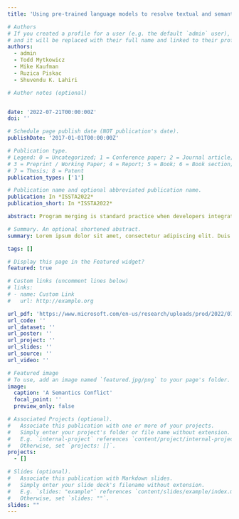 ```yaml
---
title: 'Using pre-trained language models to resolve textual and semantic merge conflicts (experience paper)'

# Authors
# If you created a profile for a user (e.g. the default `admin` user), write the username (folder name) here
# and it will be replaced with their full name and linked to their profile.
authors:
  - admin
  - Todd Mytkowicz
  - Mike Kaufman
  - Ruzica Piskac
  - Shuvendu K. Lahiri

# Author notes (optional)


date: '2022-07-21T00:00:00Z'
doi: ''

# Schedule page publish date (NOT publication's date).
publishDate: '2017-01-01T00:00:00Z'

# Publication type.
# Legend: 0 = Uncategorized; 1 = Conference paper; 2 = Journal article;
# 3 = Preprint / Working Paper; 4 = Report; 5 = Book; 6 = Book section;
# 7 = Thesis; 8 = Patent
publication_types: ['1']

# Publication name and optional abbreviated publication name.
publication: In *ISSTA2022*
publication_short: In *ISSTA2022*

abstract: Program merging is standard practice when developers integrate their individual changes to a common code base. When the merge algorithm fails, this is called a merge conflict. The conflict either manifests as a textual merge conflict where the merge fails to pro- duce code, or as a semantic merge conflict where the merged code results in compiler errors or broken tests. Resolving these conflicts for large code projects is expensive because it requires developers to manually identify the sources of conflicts and correct them. In this paper, we explore the feasibility of automatically repairing merge conflicts (both textual and semantic) using k-shot learning with pre-trained large neural language models (LM) such as GPT-3. One of the challenges in leveraging such language models is fitting the examples and the queries within a small prompt (2048 tokens). We evaluate LMs and k-shot learning for both textual and semantic merge conflicts for Microsoft Edge. Our results are mixed. On one-hand, LMs provide the state-of-the-art (SOTA) performance on semantic merge conflict resolution for Edge compared to earlier symbolic approaches; on the other hand, LMs do not yet obviate the benefits of special purpose domain-specific languages (DSL) for restricted patterns for program synthesis.

# Summary. An optional shortened abstract.
summary: Lorem ipsum dolor sit amet, consectetur adipiscing elit. Duis posuere tellus ac convallis placerat. Proin tincidunt magna sed ex sollicitudin condimentum.

tags: []

# Display this page in the Featured widget?
featured: true

# Custom links (uncomment lines below)
# links:
# - name: Custom Link
#   url: http://example.org

url_pdf: 'https://www.microsoft.com/en-us/research/uploads/prod/2022/07/issta22-merge-conflicts-llm.pdf'
url_code: ''
url_dataset: ''
url_poster: ''
url_project: ''
url_slides: ''
url_source: ''
url_video: ''

# Featured image
# To use, add an image named `featured.jpg/png` to your page's folder.
image:
  caption: 'A Semantics Conflict'
  focal_point: ''
  preview_only: false

# Associated Projects (optional).
#   Associate this publication with one or more of your projects.
#   Simply enter your project's folder or file name without extension.
#   E.g. `internal-project` references `content/project/internal-project/index.md`.
#   Otherwise, set `projects: []`.
projects:
  - []

# Slides (optional).
#   Associate this publication with Markdown slides.
#   Simply enter your slide deck's filename without extension.
#   E.g. `slides: "example"` references `content/slides/example/index.md`.
#   Otherwise, set `slides: ""`.
slides: ""
---
```

